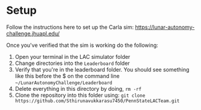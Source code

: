 # Setup

Follow the instructions here to set up the Carla sim: https://lunar-autonomy-challenge.jhuapl.edu/

Once you've verified that the sim is working do the following:

1. Open your terminal in the LAC simulator folder
2. Change directories into the `Leaderboard` folder
3. Verify that you're in the leaderboard folder. You should see something like this before the $ on the command line `~/LunarAutonomyChallenge/Leaderboard`
4. Delete everything in this directory by doing, `rm -rf`
5. Clone the repository into this folder using: `git clone https://github.com/Sthirunavukkarasu7450/PennStateLACTeam.git`
